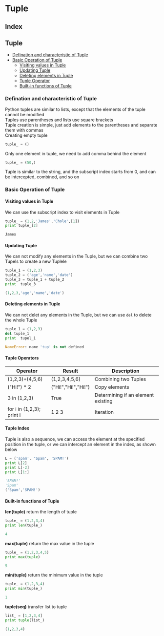 Tuple
===

Index
---

## Tuple
* [Defination and characteristic of Tuple](#defination-and-characteristic-of-tuple)
* [Basic Operation of Tuple](#basic-operation-of-tuple)
    * [Visiting values in Tuple](#visiting-values-in-tuple)
    * [Updating Tuple](#updating-tuple)
    * [Deleting elements in Tuple](#deleting-elements-in-tuple)
    * [Tuple Operator](#tuple-operator)
    * [Built-in functions of Tuple](#builtin-functions-of-Tuple)

### Defination and characteristic of Tuple
Python tuples are similar to lists, except that the elements of the tuple cannot be modified</br>
Tuples use parentheses and lists use square brackets</br>
Tuple creation is simple, just add elements to the parentheses and separate them with commas</br>
Creating empty tuple
```python
tuple_ = ()
```
Only one element in tuple, we need to add comma behind the element
```python
tuple_ = (50,)
```
Tuple is similar to the string, and the subscript index starts from 0, and can be intercepted, combined, and so on
### Basic Operation of Tuple
#### Visiting values in Tuple
We can use the subscript index to visit elements in Tuple
```python
tuple_ = (1,2,'James','Chole',[1])
print tuple_[2]

James
```
#### Updating Tuple
We can not modify any elements in the Tuple, but we can combine two Tupels to create a new Tuplele
```python
tuple_1 = (1,2,3)
tuple_2 = ('age','name','date')
tuple_3 = tuple_1 + tuple_2
print  tuple_3

(1,2,3,'age','name','date')
```
#### Deleting elements in Tuple
We can not delet any elements in the Tuple, but we can use `del` to delete the whole Tuple
```python
tuple_1 = (1,2,3)
del tuple_1
print  tupel_1

NameError: name 'tup' is not defined
```

#### Tuple Operators
|Operator   |Result     |Description      |
|----       |----       |----             |
|(1,2,3)+(4,5,6)          |(1,2,3,4,5,6)      |Combining two Tuples |
|("Hi!") * 2              |("Hi!","Hi!","Hi!")|Copy elements|
|3 in (1,2,3)             |True               |Determining if an element existing|
|for i in (1,2,3); print i|1 2 3              |Iteration|

#### Tuple Index
Tuple is also a sequence, we can access the element at the specified position in the tuple, or we can intercept an element in the index, as shown below
```python
L = ('spam', 'Spam', 'SPAM!')
print L[2]
print L[-2]
print L[1:]

'SPAM!'
'Spam'
('Spam','SPAM!')
```

#### Built-in functions of Tuple
**len(tuple)** return the length of tuple
```python
tuple_ = (1,2,3,4)
print len(tuple_)

4
```
**max(tuple)** return the max value in the tuple
```python
tuple_ = (1,2,3,4,5)
print max(tuple)

5
```
**min(tuple)** return the minimum value in the tuple
```python
tuple_ = (1,2,3,4)
print min(tuple_)

1
```
**tuple(seq)** transfer list to tuple
```python
list_ = [1,2,3,4]
print tuple(list_)

(1,2,3,4)
```
